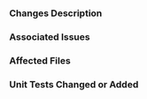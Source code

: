 ### Changes Description


### Associated Issues


### Affected Files


### Unit Tests Changed or Added
